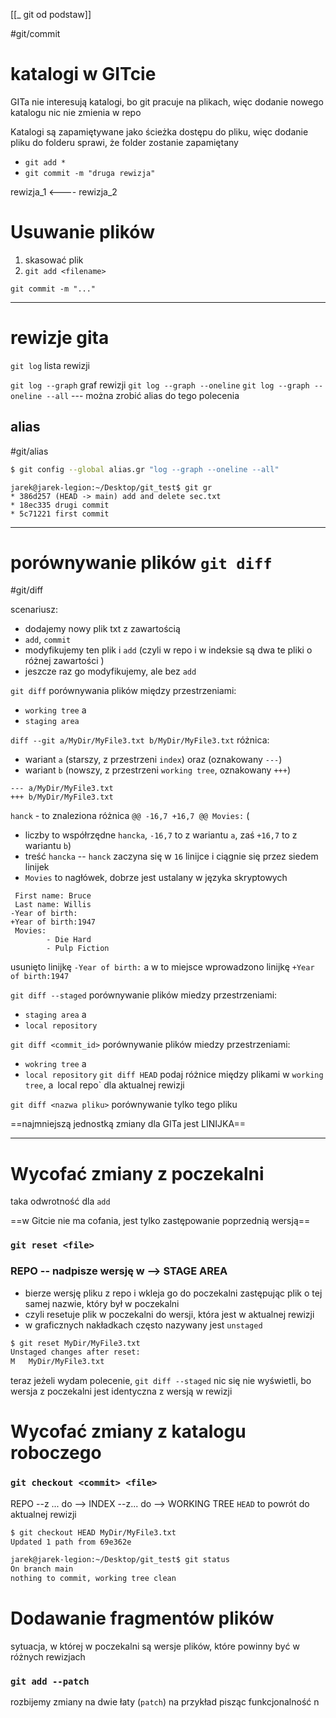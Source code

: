 [[_ git od podstaw]]

#git/commit 

# katalogi w GITcie
GITa nie interesują katalogi, bo git pracuje na plikach, więc dodanie nowego katalogu nic nie zmienia w repo

Katalogi są zapamiętywane jako ścieżka dostępu do pliku, więc dodanie pliku do folderu sprawi, że folder zostanie zapamiętany

- `git add *`
- `git commit -m "druga rewizja"`


rewizja_1 <---- rewizja_2


# Usuwanie plików

1. skasować plik
2. `git add <filename>`

`git commit -m "..."`


---
# rewizje gita

`git log` lista rewizji

`git log --graph` graf rewizji
`git log --graph --oneline`
`git log --graph --oneline --all` --- można zrobić alias do tego polecenia

## alias
#git/alias

```bash
$ git config --global alias.gr "log --graph --oneline --all"
```

```
jarek@jarek-legion:~/Desktop/git_test$ git gr
* 386d257 (HEAD -> main) add and delete sec.txt
* 18ec335 drugi commit
* 5c71221 first commit

```


---------
# porównywanie plików `git diff`
#git/diff

scenariusz:
- dodajemy nowy plik txt z zawartością
- `add`, `commit`
- modyfikujemy ten plik i `add` (czyli  w repo i w indeksie są dwa te pliki o różnej zawartości )
- jeszcze raz go modyfikujemy, ale bez `add`


`git diff` porównywania plików między przestrzeniami:
- `working tree` a 
- `staging area`

`diff --git a/MyDir/MyFile3.txt b/MyDir/MyFile3.txt`
różnica:
- wariant `a` (starszy, z przestrzeni `index`) oraz (oznakowany `---`)
- wariant `b` (nowszy, z przestrzeni `working tree`, oznakowany `+++`)
```
--- a/MyDir/MyFile3.txt
+++ b/MyDir/MyFile3.txt

```

`hanck` - to znaleziona różnica
`@@ -16,7 +16,7 @@ Movies:` (
- liczby to współrzędne `hancka`, `-16,7` to z wariantu `a`, zaś `+16,7` to z wariantu `b`)
- treść `hancka` -- `hanck` zaczyna się w `16` linijce i ciągnie się przez siedem linijek
- `Movies` to nagłówek, dobrze jest ustalany w języka skryptowych
```
 First name: Bruce
 Last name: Willis
-Year of birth:
+Year of birth:1947
 Movies:
        - Die Hard
        - Pulp Fiction

```
usunięto linijkę `-Year of birth:`
a w to miejsce wprowadzono linijkę `+Year of birth:1947`



`git diff --staged` porównywanie plików miedzy przestrzeniami:
- `staging area` a 
- `local repository`


`git diff <commit_id>` porównywanie plików miedzy przestrzeniami:
- `wokring tree` a 
- `local repository`
`git diff HEAD` podaj różnice między plikami w `working tree`, a` `local repo` dla aktualnej rewizji




`git diff <nazwa pliku>` porównywanie tylko tego pliku

==najmniejszą jednostką zmiany dla GITa jest LINIJKA==

-----
# Wycofać zmiany z poczekalni
taka odwrotność dla `add`

==w Gitcie nie ma cofania, jest tylko zastępowanie poprzednią wersją==

### `git reset <file>`
### REPO -- nadpisze wersję w --> STAGE AREA
- bierze wersję pliku z repo i wkleja go do poczekalni zastępując plik o tej samej nazwie, który był w poczekalni
- czyli resetuje plik w poczekalni do wersji, która jest w aktualnej rewizji
- w graficznych nakładkach często nazywany jest `unstaged`



```bash
$ git reset MyDir/MyFile3.txt
Unstaged changes after reset:
M	MyDir/MyFile3.txt

```
teraz jeżeli wydam polecenie, `git diff --staged` nic się nie wyświetli, bo
wersja z poczekalni jest identyczna z wersją w rewizji


# Wycofać zmiany z katalogu roboczego

### `git checkout <commit> <file>`
REPO --z ... do --> INDEX --z... do  --> WORKING TREE
`HEAD` to powrót do aktualnej rewizji

```bash
$ git checkout HEAD MyDir/MyFile3.txt
Updated 1 path from 69e362e

jarek@jarek-legion:~/Desktop/git_test$ git status
On branch main
nothing to commit, working tree clean
```


# Dodawanie fragmentów plików
sytuacja, w której w poczekalni są wersje plików, które powinny być w różnych rewizjach

### `git add --patch `  
rozbijemy zmiany na dwie łaty (`patch`)
na przykład pisząc funkcjonalność n






